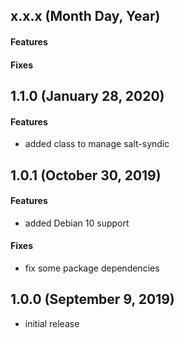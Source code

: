 ## x.x.x (Month Day, Year)

#### Features

#### Fixes

## 1.1.0 (January 28, 2020)

#### Features
* added class to manage salt-syndic

## 1.0.1 (October 30, 2019)

#### Features
* added Debian 10 support

#### Fixes
* fix some package dependencies

## 1.0.0 (September 9, 2019)

* initial release
